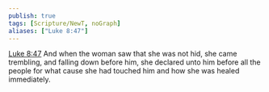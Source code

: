 ```yaml
---
publish: true
tags: [Scripture/NewT, noGraph]
aliases: ["Luke 8:47"]
---
```

[Luke 8:47](https://churchofjesuschrist.org/study/scriptures/nt/luke/8?lang=eng&id=p47#p47) And when the woman saw that she was not hid, she came trembling, and falling down before him, she declared unto him before all the people for what cause she had touched him and how she was healed immediately.
